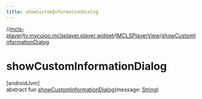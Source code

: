 ```yaml
---
title: showCustomInformationDialog
---
```

//[mcls-player](../../../index.html)/[tv.mycujoo.mclsplayer.player.widget](../index.html)/[IMCLSPlayerView](index.html)/[showCustomInformationDialog](show-custom-information-dialog.html)



# showCustomInformationDialog



[androidJvm]\
abstract fun [showCustomInformationDialog](show-custom-information-dialog.html)(message: [String](https://kotlinlang.org/api/latest/jvm/stdlib/kotlin/-string/index.html))




